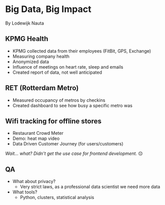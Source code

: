 # Big Data, Big Impact

By Lodewijk Nauta

## KPMG Health

- KPMG collected data from their employees (FitBit, GPS, Exchange)
- Measuring company health
- Anonymized data
- Influence of meetings on heart rate, sleep and emails
- Created report of data, not well anticipated

## RET (Rotterdam Metro)

- Measured occupancy of metros by checkins
- Created dashboard to see how busy a specific metro was

## Wifi tracking for offline stores

- Restaurant Crowd Meter
- Demo: heat map video
- Data Driven Customer Journey (for users/customers)

*Wait… what? Didn’t get the use case for frontend development.* 😔

## QA

- What about privacy?
  - Very strict laws, as a professional data scientist we need more data
- What tools?
  - Python, clusters, statistical analysis

